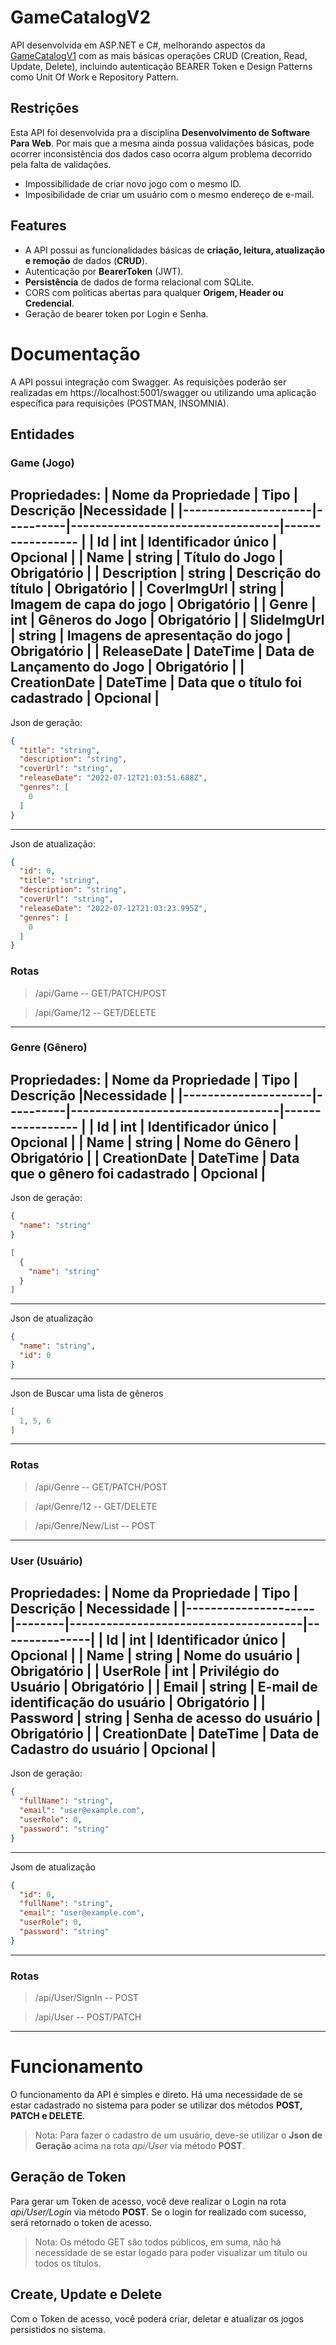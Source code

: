 # GameCatalogV2
API desenvolvida em ASP.NET e C#, melhorando aspectos da [GameCatalogV1](https://github.com/lothar-matthaus/gamecatalog) com as mais básicas operações CRUD (Creation, Read, Update, Delete), incluindo autenticação BEARER Token e Design Patterns como Unit Of Work e Repository Pattern.

## Restrições
Esta API foi desenvolvida pra a disciplina **Desenvolvimento de Software Para Web**. Por mais que a mesma ainda possua validações básicas, pode ocorrer inconsistência dos dados caso ocorra algum problema decorrido pela falta de validações.

- Impossibilidade de criar novo jogo com o mesmo ID.
- Imposibilidade de criar um usuário com o mesmo endereço de e-mail.

## Features
- A API possui as funcionalidades básicas de **criação, leitura, atualização e remoção** de dados (**CRUD**).
- Autenticação por **BearerToken** (JWT).
- **Persistência** de dados de forma relacional com SQLite.
- CORS com políticas abertas para qualquer **Origem, Header ou Credencial**.
- Geração de bearer token por Login e Senha.

# Documentação

A API possui integração com Swagger. As requisições poderão ser realizadas em https://localhost:5001/swagger ou utilizando uma aplicação específica para requisições (POSTMAN, INSOMNIA).

## Entidades

### Game (Jogo)
Propriedades:
| Nome da Propriedade | Tipo     | Descrição                        |Necessidade       |
|---------------------|----------|----------------------------------|----------------- |
| Id                  | int      | Identificador único              | Opcional         |
| Name                | string   | Título do Jogo                   | Obrigatório      |
| Description         | string   | Descrição do título              | Obrigatório      |
| CoverImgUrl         | string   | Imagem de capa do jogo           | Obrigatório      |
| Genre               | int      | Gêneros do Jogo                  | Obrigatório      |
| SlideImgUrl         | string   | Imagens de apresentação do jogo  | Obrigatório      |
| ReleaseDate         | DateTime | Data de Lançamento do Jogo       | Obrigatório      |
| CreationDate        | DateTime | Data que o título foi cadastrado | Opcional         |
---
Json de geração:
~~~ json
{
  "title": "string",
  "description": "string",
  "coverUrl": "string",
  "releaseDate": "2022-07-12T21:03:51.688Z",
  "genres": [
    0
  ]
}
~~~
---
Json de atualização:
~~~json
{
  "id": 0,
  "title": "string",
  "description": "string",
  "coverUrl": "string",
  "releaseDate": "2022-07-12T21:03:23.995Z",
  "genres": [
    0
  ]
}
~~~
### Rotas
> /api/Game -- GET/PATCH/POST

> /api/Game/12 -- GET/DELETE
---
### Genre (Gênero)
Propriedades:
| Nome da Propriedade | Tipo     | Descrição                        |Necessidade       |
|---------------------|----------|----------------------------------|----------------- |
| Id                  | int      | Identificador único              | Opcional         |
| Name                | string   | Nome do Gênero                   | Obrigatório      |
| CreationDate        | DateTime | Data que o gênero foi cadastrado | Opcional         |
---
Json de geração:
~~~json
{
  "name": "string"
}
~~~
~~~json
[
  {
    "name": "string"
  }
]
~~~
---
Json de atualização
~~~json
{
  "name": "string",
  "id": 0
}
~~~
---
Json de Buscar uma lista de gêneros
~~~json
[
  1, 5, 6
]
~~~
---
### Rotas
> /api/Genre -- GET/PATCH/POST

> /api/Genre/12 -- GET/DELETE

> /api/Genre/New/List -- POST
---
### User (Usuário)
Propriedades:
| Nome da Propriedade | Tipo   | Descrição                            |  Necessidade  |
|---------------------|--------|--------------------------------------|---------------|
| Id                  |  int     | Identificador único                |   Opcional    |
| Name                |  string  | Nome do usuário                    |  Obrigatório  |
| UserRole            |  int     | Privilégio do Usuário              |  Obrigatório  |
| Email               |  string  | E-mail de identificação do usuário |  Obrigatório  |
| Password            |  string  | Senha de acesso do usuário         |  Obrigatório  |
| CreationDate        | DateTime | Data de Cadastro do usuário        |   Opcional    |
---
Json de geração:
~~~json
{
  "fullName": "string",
  "email": "user@example.com",
  "userRole": 0,
  "password": "string"
}
~~~
---
Jsom de atualização
~~~json
{
  "id": 0,
  "fullName": "string",
  "email": "user@example.com",
  "userRole": 0,
  "password": "string"
}
~~~
---
### Rotas
> /api/User/SignIn -- POST

> /api/User -- POST/PATCH
---

# Funcionamento
O funcionamento da API é simples e direto. Há uma necessidade de se estar cadastrado no sistema para poder se utilizar dos métodos **POST, PATCH e DELETE**.
> Nota: Para fazer o cadastro de um usuário, deve-se utilizar o **Json de Geração** acima na rota *api/User* via método **POST**.

## Geração de Token
Para gerar um Token de acesso, você deve realizar o Login na rota *api/User/Login* via método **POST**. Se o login for realizado com sucesso, será retornado o token de acesso.
> Nota: Os método GET são todos públicos, em suma, não há necessidade de se estar logado para poder visualizar um título ou todos os títulos.

## Create, Update e Delete
Com o Token de acesso, você poderá criar, deletar e atualizar os jogos persistidos no sistema.

